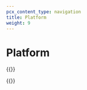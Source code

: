 ```yaml
---
pcx_content_type: navigation
title: Platform
weight: 9
---
```


# Platform

{{<render file="_pages_survey.md">}}

{{<directory-listing>}}
